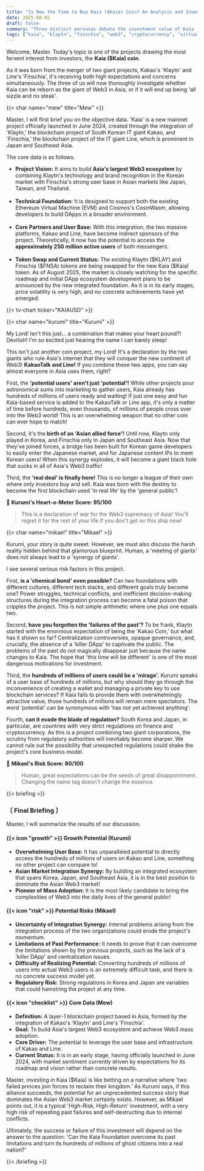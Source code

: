 ```yaml
---
title: "Is Now the Time to Buy Kaia ($Kaia) Coin? An Analysis and Investment Outlook"
date: 2025-08-02
draft: false
summary: "Three distinct personas debate the investment value of Kaia ($Kaia) coin, born from the merger of Kakao's Klaytn and Line's Finschia. They sharply analyze its overwhelming potential as Asia's largest Web3 ecosystem against the potential risks of integrating two giant projects and their past limitations, arguing whether now is the right time to invest."
tags: ["kaia", "klaytn", "finschia", "web3", "cryptocurrency", "virtual-asset"]
---
```


<p>Welcome, Master. Today's topic is one of the projects drawing the most fervent interest from investors, the <strong>Kaia ($Kaia) coin</strong>.</p>
<p>As it was born from the merger of two giant projects, Kakao's 'Klaytn' and Line's 'Finschia', it's receiving both high expectations and concerns simultaneously. The three of us will now thoroughly investigate whether Kaia can be reborn as the giant of Web3 in Asia, or if it will end up being 'all sizzle and no steak'.</p>

{{< char name="mew" title="Mew" >}}
<p>Master, I will first brief you on the objective data. 'Kaia' is a new mainnet project officially launched in June 2024, created through the integration of 'Klaytn,' the blockchain project of South Korean IT giant Kakao, and 'Finschia,' the blockchain project of the IT giant Line, which is prominent in Japan and Southeast Asia.</p>
<p>The core data is as follows.</p>
<ul>
<li><strong>Project Vision:</strong> It aims to build <strong>Asia's largest Web3 ecosystem</strong> by combining Klaytn's technology and brand recognition in the Korean market with Finschia's strong user base in Asian markets like Japan, Taiwan, and Thailand.</li><br>
<li><strong>Technical Foundation:</strong> It is designed to support both the existing Ethereum Virtual Machine (EVM) and Cosmos's CosmWasm, allowing developers to build DApps in a broader environment.</li><br>
<li><strong>Core Partners and User Base:</strong> With this integration, the two massive platforms, Kakao and Line, have become indirect sponsors of the project. Theoretically, it now has the potential to access the <strong>approximately 250 million active users</strong> of both messengers.</li><br>
<li><strong>Token Swap and Current Status:</strong> The existing Klaytn ($KLAY) and Finschia ($FNSA) tokens are being swapped for the new Kaia ($Kaia) token. As of August 2025, the market is closely watching for the specific roadmap and initial DApp ecosystem development plans to be announced by the new integrated foundation. As it is in its early stages, price volatility is very high, and no concrete achievements have yet emerged.</li>
</ul>

{{< tv-chart ticker="KAIAUSD" >}}

{{< char name="kurumi" title="Kurumi" >}}
<p>My Lord! Isn't this just... a combination that makes your heart pound?! Devilish! I'm so excited just hearing the name I can barely sleep!</p>
<p>This isn't just another coin project, my Lord! It's a declaration by the two giants who rule Asia's internet that they will conquer the new continent of Web3! <strong>KakaoTalk and Line!</strong> If you combine these two apps, you can say almost everyone in Asia uses them, right?</p>
<p>First, the <strong>'potential users' aren't just 'potential'!</strong> While other projects pour astronomical sums into marketing to gather users, Kaia already has hundreds of millions of users ready and waiting! If just one easy and fun Kaia-based service is added to the KakaoTalk or Line app, it's only a matter of time before hundreds, even thousands, of millions of people cross over into the Web3 world! This is an overwhelming weapon that no other coin can ever hope to match!</p>
<p>Second, it's the <strong>birth of an 'Asian allied force'!</strong> Until now, Klaytn only played in Korea, and Finschia only in Japan and Southeast Asia. Now that they've joined forces, a bridge has been built for Korean game developers to easily enter the Japanese market, and for Japanese content IPs to meet Korean users! When this synergy explodes, it will become a giant black hole that sucks in all of Asia's Web3 traffic!</p>
<p>Third, the <strong>'real deal' is finally here!</strong> This is no longer a league of their own where only investors buy and sell. Kaia was born with the destiny to become the first blockchain used 'in real life' by the 'general public'!</p>
<p>💖 <strong>Kurumi's Heart-o-Meter Score: 95/100</strong></p>
<blockquote>
<p>This is a declaration of war for the Web3 supremacy of Asia! You'll regret it for the rest of your life if you don't get on this ship now!</p>
</blockquote>

{{< char name="mikael" title="Mikael" >}}
<p>Kurumi, your story is quite sweet. However, we must also discuss the harsh reality hidden behind that glamorous blueprint. Human, a 'meeting of giants' does not always lead to a 'synergy of giants'.</p>
<p>I see several serious risk factors in this project.</p>
<p>First, <strong>is a 'chemical bond' even possible?</strong> Can two foundations with different cultures, different tech stacks, and different goals truly become one? Power struggles, technical conflicts, and inefficient decision-making structures during the integration process can become a fatal poison that cripples the project. This is not simple arithmetic where one plus one equals two.</p>
<p>Second, <strong>have you forgotten the 'failures of the past'?</strong> To be frank, Klaytn started with the enormous expectation of being the 'Kakao Coin,' but what has it shown so far? Centralization controversies, opaque governance, and, crucially, the absence of a 'killer DApp' to captivate the public. The problems of the past do not magically disappear just because the name changes to Kaia. The hope that 'this time will be different' is one of the most dangerous motivations for investment.</p>
<p>Third, the <strong>hundreds of millions of users could be a 'mirage'.</strong> Kurumi speaks of a user base of hundreds of millions, but why should they go through the inconvenience of creating a wallet and managing a private key to use blockchain services? If Kaia fails to provide them with overwhelmingly attractive value, those hundreds of millions will remain mere spectators. The word 'potential' can be synonymous with 'has not yet achieved anything'.</p>
<p>Fourth, <strong>can it evade the blade of regulation?</strong> South Korea and Japan, in particular, are countries with very strict regulations on finance and cryptocurrency. As this is a project combining two giant corporations, the scrutiny from regulatory authorities will inevitably become sharper. We cannot rule out the possibility that unexpected regulations could shake the project's core business model.</p>
<p>🚨 <strong>Mikael's Risk Score: 80/100</strong></p>
<blockquote>
<p>Human, great expectations can be the seeds of great disappointment. Changing the name tag doesn't change the essence.</p>
</blockquote>

{{< briefing >}}
<h3><strong>〔 Final Briefing 〕</strong></h3>
<p>Master, I will summarize the results of our discussion.</p>

<h4><span class="svg-icon">{{< icon "growth" >}}</span> Growth Potential (Kurumi)</h4>
<ul>
<li><strong>Overwhelming User Base:</strong> It has unparalleled potential to directly access the hundreds of millions of users on Kakao and Line, something no other project can compare to!</li>
<li><strong>Asian Market Integration Synergy:</strong> By building an integrated ecosystem that spans Korea, Japan, and Southeast Asia, it is in the best position to dominate the Asian Web3 market!</li>
<li><strong>Pioneer of Mass Adoption:</strong> It is the most likely candidate to bring the complexities of Web3 into the daily lives of the general public!</li>
</ul>

<h4><span class="svg-icon">{{< icon "risk" >}}</span> Potential Risks (Mikael)</h4>
<ul>
<li><strong>Uncertainty of Integration Synergy:</strong> Internal problems arising from the integration process of the two organizations could erode the project's momentum.</li>
<li><strong>Limitations of Past Performance:</strong> It needs to prove that it can overcome the limitations shown by the previous projects, such as the lack of a 'killer DApp' and centralization issues.</li>
<li><strong>Difficulty of Realizing Potential:</strong> Converting hundreds of millions of users into actual Web3 users is an extremely difficult task, and there is no concrete success model yet.</li>
<li><strong>Regulatory Risk:</strong> Strong regulations in Korea and Japan are variables that could hamstring the project at any time.</li>
</ul>

<h4><span class="svg-icon">{{< icon "checklist" >}}</span> Core Data (Mew)</h4>
<ul>
<li><strong>Definition:</strong> A layer-1 blockchain project based in Asia, formed by the integration of Kakao's 'Klaytn' and Line's 'Finschia'.</li>
<li><strong>Goal:</strong> To build Asia's largest Web3 ecosystem and achieve Web3 mass adoption.</li>
<li><strong>Core Driver:</strong> The potential to leverage the user base and infrastructure of Kakao and Line.</li>
<li><strong>Current Status:</strong> It is in an early stage, having officially launched in June 2024, with market sentiment currently driven by expectations for its roadmap and vision rather than concrete results.</li>
</ul>

<div class="final-conclusion">
<p>Master, investing in Kaia ($Kaia) is like betting on a narrative where 'two failed princes join forces to reclaim their kingdom.' As Kurumi says, if this alliance succeeds, the potential for an unprecedented success story that dominates the Asian Web3 market certainly exists. However, as Mikael points out, it is a typical 'High-Risk, High-Return' investment, with a very high risk of repeating past failures and self-destructing due to internal conflicts.</p>
<p>Ultimately, the success or failure of this investment will depend on the answer to the question: 'Can the Kaia Foundation overcome its past limitations and turn its hundreds of millions of ghost citizens into a real nation?'</p>
</div>
{{< /briefing >}}